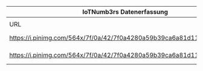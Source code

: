 |IoTNumb3rs Datenerfassung|||||||||||
| ---- | ---- | ---- | ---- | ---- | ---- | ---- | ---- | ---- | ---- | ---- |
||||||||||||
|URL|home_url|filename|device_class|device_count|market_class|market_volume|prognosis_year|publication_year|authorship_class|Dropbox folder|
|https://i.pinimg.com/564x/7f/0a/42/7f0a4280a59b39ca6a81d11509abbbcf.jpg|https://www.visualistan.com/2016/11/the-industrial-internet-of-things.html?utm_content=buffer780f3&utm_medium=social&utm_source=pinterest.com&utm_campaign=buffer|file4_7f0a4280a59b39ca6a81d11509abbbcf.jpg|Generic IoT|50000000000|||2020|2016|blogger|JinlinHolic/20190103-0000|
|https://i.pinimg.com/564x/7f/0a/42/7f0a4280a59b39ca6a81d11509abbbcf.jpg|https://www.visualistan.com/2016/11/the-industrial-internet-of-things.html?utm_content=buffer780f3&utm_medium=social&utm_source=pinterest.com&utm_campaign=buffer|file4_7f0a4280a59b39ca6a81d11509abbbcf.jpg|||value($)|3E+11|2020|2016||JinlinHolic/20190103-0000|
